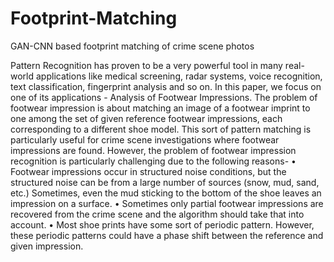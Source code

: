 # Footprint-Matching
GAN-CNN based footprint matching of crime scene photos

Pattern Recognition has proven to be a very powerful tool in many real-world applications like medical screening, radar systems, voice recognition, text classification, fingerprint analysis and so on. In this paper, we focus on one of its applications - Analysis of Footwear Impressions. The problem of footwear impression is about matching an image of a footwear imprint to one among the set of given reference footwear impressions, each corresponding to a different shoe model. This sort of pattern matching is particularly useful for crime scene investigations where footwear impressions are found. However, the problem of footwear impression recognition is particularly challenging due to the following reasons-
• Footwear impressions occur in structured noise conditions, but the structured noise can be from a large number of sources (snow, mud, sand, etc.) Sometimes, even the mud sticking to the bottom of the shoe leaves an impression on a surface.
• Sometimes only partial footwear impressions are recovered from the crime scene and the algorithm should take that into account.
• Most shoe prints have some sort of periodic pattern. However, these periodic patterns could have a phase shift between the reference and given impression.
